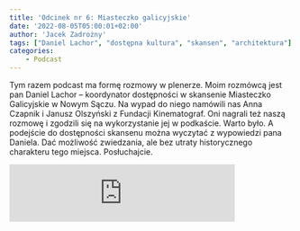 ```yaml
---
title: 'Odcinek nr 6: Miasteczko galicyjskie'
date: '2022-08-05T05:00:01+02:00'
author: 'Jacek Zadrożny'
tags: ["Daniel Lachor", "dostępna kultura", "skansen", "architektura"]
categories:
    - Podcast
---
```

Tym razem podcast ma formę rozmowy w plenerze. Moim rozmówcą jest pan Daniel Lachor – koordynator dostępności w skansenie Miasteczko Galicyjskie w Nowym Sączu. Na wypad do niego namówili nas Anna Czapnik i Janusz Olszyński z Fundacji Kinematograf. Oni nagrali też naszą rozmowę i zgodzili się na wykorzystanie jej w podkaście. Warto było. A podejście do dostępności skansenu można wyczytać z wypowiedzi pana Daniela. Dać możliwość zwiedzania, ale bez utraty historycznego charakteru tego miejsca. Posłuchajcie.


<iframe src="https://anchor.fm/jaczad/embed/episodes/Miasteczko-galicyjskie-e1m3fl5" height="102px" width="400px" frameborder="0" scrolling="no"></iframe>
